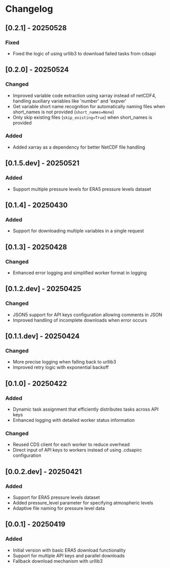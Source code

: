 # Changelog

## [0.2.1] - 20250528
### Fixed
- Fixed the logic of using urllib3 to download failed tasks from cdsapi

## [0.2.0] - 20250524
### Changed
- Improved variable code extraction using xarray instead of netCDF4, handling auxiliary variables like 'number' and 'expver'
- Get variable short name recognition for automatically naming files when short_names is not provided (`short_names=None`)
- Only skip existing files (`skip_existing=True`) when short_names is provided

### Added
- Added xarray as a dependency for better NetCDF file handling

## [0.1.5.dev] - 20250521
### Added
- Support multiple pressure levels for ERA5 pressure levels dataset

## [0.1.4] - 20250430
### Added
- Support for downloading multiple variables in a single request

## [0.1.3] - 20250428
### Changed
- Enhanced error logging and simplified worker format in logging

## [0.1.2.dev] - 20250425
### Changed
- JSON5 support for API keys configuration allowing comments in JSON
- Improved handling of incomplete downloads when error occurs

## [0.1.1.dev] - 20250424
### Changed
- More precise logging when falling back to urllib3
- Improved retry logic with exponential backoff

## [0.1.0] - 20250422
### Added
- Dynamic task assignment that efficiently distributes tasks across API keys
- Enhanced logging with detailed worker status information

### Changed
- Reused CDS client for each worker to reduce overhead
- Direct input of API keys to workers instead of using .cdsapirc configuration

## [0.0.2.dev] - 20250421
### Added
- Support for ERA5 pressure levels dataset
- Added pressure_level parameter for specifying atmospheric levels
- Adaptive file naming for pressure level data

## [0.0.1] - 20250419
### Added
- Initial version with basic ERA5 download functionality
- Support for multiple API keys and parallel downloads
- Fallback download mechanism with urllib3